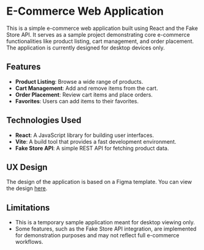 # E-Commerce Web Application

This is a simple e-commerce web application built using React and the Fake Store API. It serves as a sample project demonstrating core e-commerce functionalities like product listing, cart management, and order placement. The application is currently designed for desktop devices only.

## Features

- **Product Listing**: Browse a wide range of products.
- **Cart Management**: Add and remove items from the cart.
- **Order Placement**: Review cart items and place orders.
- **Favorites**: Users can add items to their favorites.

## Technologies Used

- **React**: A JavaScript library for building user interfaces.
- **Vite**: A build tool that provides a fast development environment.
- **Fake Store API**: A simple REST API for fetching product data.

## UX Design

The design of the application is based on a Figma template. You can view the design [here](https://www.figma.com/design/M9AdBNrtXoNJX9iqEVte5X/Full-E-Commerce-Website-UI-UX-Design-(Community)?node-id=1-3&node-type=canvas&t=KzYhaxd6HJMIcxXv-0).

## Limitations

- This is a temporary sample application meant for desktop viewing only.
- Some features, such as the Fake Store API integration, are implemented for demonstration purposes and may not reflect full e-commerce workflows.
